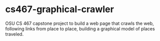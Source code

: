 # cs467-graphical-crawler
OSU CS 467 capstone project to build a web page that crawls the web, following links from place to place, building a graphical model of places traveled.

